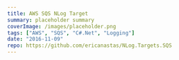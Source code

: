 ```yaml
---
title: AWS SQS NLog Target
summary: placeholder summary
coverImage: /images/placeholder.png
tags: ["AWS", "SQS", "C#.Net", "Logging"]
date: "2016-11-09"
repo: https://github.com/ericanastas/NLog.Targets.SQS
---
```

